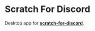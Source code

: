 # Scratch For Discord
Desktop app for **[scratch-for-discord](https://scratch-for-discord.netlify.app)**.